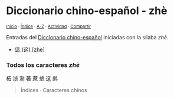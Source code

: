 # Diccionario chino-español - zhè
<sup>[Inicio](../index.md) · [Índice](../indices/chino-espanol.md#sílaba-zhe) · [A-Z](../indices/alfabetico.md) · [Actividad](../indices/actividad.md) · [Compartir](https://x.com/intent/tweet?text=Entradas%20del%20Diccionario%20chino-espa%C3%B1ol%20iniciadas%20con%20la%20s%C3%ADlaba%20%C2%ABzh%C3%A8%C2%BB.%0A%E2%86%92%20https%3A%2F%2Fjucardus.github.io%2Findices%2Fchino-espanol-zhe4.html%0A%0A%23chn_espnl_jucardus%20%23indcs_jucardus%0A%40jucardus)</sup>

Entradas del [Diccionario chino-español](../indices/chino-espanol.md#sílaba-zhe) iniciadas con la sílaba _zhè_.

* [這 (这) [zhè]](../contenido/z/h/e/zhe4-36889.md)

### Todos los caracteres _zhè_

柘 浙 淛 著 蔗 蟅 这 鹧

> Índices · Caracteres chinos
